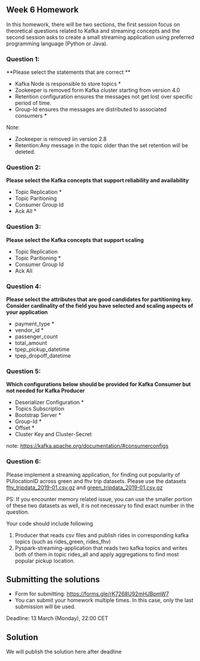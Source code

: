 ## Week 6 Homework 

In this homework, there will be two sections, the first session focus on theoretical questions related to Kafka 
and streaming concepts and the second session asks to create a small streaming application using preferred 
programming language (Python or Java).

### Question 1: 

**Please select the statements that are correct **
- Kafka Node is responsible to store topics    *
- Zookeeper is removed form Kafka cluster starting from version 4.0
- Retention configuration ensures the messages not get lost over specific period of time.
- Group-Id ensures the messages are distributed to associated consumers *

Note:
- Zookeeper is removed iin version 2.8
- Retention:Any message in the topic older than the set retention will be deleted. 


### Question 2: 

**Please select the Kafka concepts that support reliability and availability**

- Topic Replication *
- Topic Paritioning 
- Consumer Group Id
- Ack All *



### Question 3: 

**Please select the Kafka concepts that support scaling**  

- Topic Replication
- Topic Paritioning   * 
- Consumer Group Id 
- Ack All


### Question 4: 

**Please select the attributes that are good candidates for partitioning key. 
Consider cardinality of the field you have selected and scaling aspects of your application**  

- payment_type   *
- vendor_id     *
- passenger_count
- total_amount
- tpep_pickup_datetime 
- tpep_dropoff_datetime


### Question 5: 

**Which configurations below should be provided for Kafka Consumer but not needed for Kafka Producer**

- Deserializer Configuration  * 
- Topics Subscription
- Bootstrap Server  *
- Group-Id  * 
- Offset *
- Cluster Key and Cluster-Secret


note:
https://kafka.apache.org/documentation/#consumerconfigs 

### Question 6:

Please implement a streaming application, for finding out popularity of PUlocationID across green and fhv trip datasets.
Please use the datasets [fhv_tripdata_2019-01.csv.gz](https://github.com/DataTalksClub/nyc-tlc-data/releases/tag/fhv) 
and [green_tripdata_2019-01.csv.gz](https://github.com/DataTalksClub/nyc-tlc-data/releases/tag/green)

PS: If you encounter memory related issue, you can use the smaller portion of these two datasets as well, 
it is not necessary to find exact number in the  question.

Your code should include following
1. Producer that reads csv files and publish rides in corresponding kafka topics (such as rides_green, rides_fhv)
2. Pyspark-streaming-application that reads two kafka topics
   and writes both of them in topic rides_all and apply aggregations to find most popular pickup location.

   
## Submitting the solutions

* Form for submitting: https://forms.gle/rK7268U92mHJBpmW7
* You can submit your homework multiple times. In this case, only the last submission will be used. 

Deadline: 13 March (Monday), 22:00 CET


## Solution

We will publish the solution here after deadline
